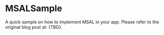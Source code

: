 # MSALSample
 A quick sample on how to implement MSAL in your app. Please refer to the original blog post at: {TBD}.
